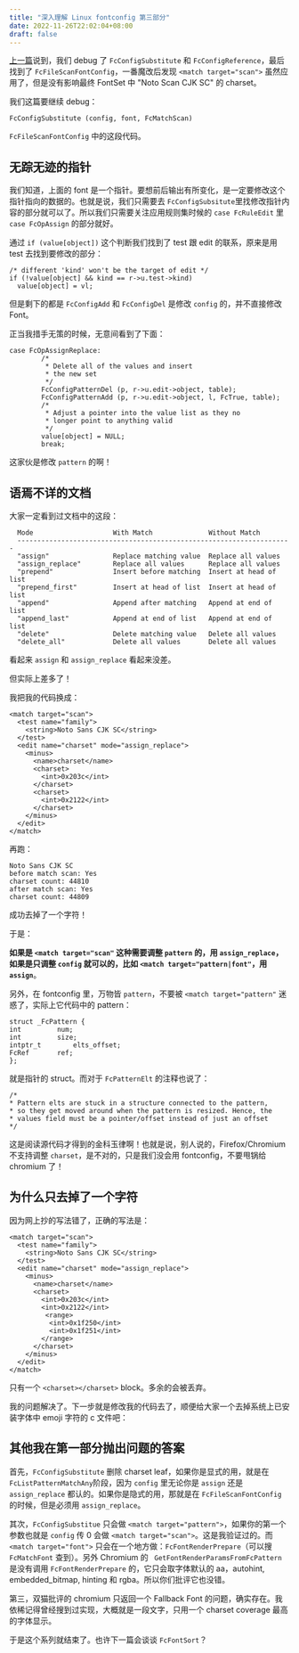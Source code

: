 ```yaml
---
title: "深入理解 Linux fontconfig 第三部分"
date: 2022-11-26T22:02:04+08:00
draft: false
---
```

[上一篇](https://marguerite.su/posts/getting_to_know_fontconfig_part_two/)说到，我们 debug 了 `FcConfigSubstitute` 和 `FcConfigReference`，最后找到了 `FcFileScanFontConfig`，一番魔改后发现 `<match target="scan">` 虽然应用了，但是没有影响最终 FontSet 中 "Noto Scan CJK SC" 的 charset。

我们这篇要继续 debug：

    FcConfigSubstitute (config, font, FcMatchScan)
    
`FcFileScanFontConfig` 中的这段代码。

## 无踪无迹的指针

我们知道，上面的 font 是一个指针。要想前后输出有所变化，是一定要修改这个指针指向的数据的。也就是说，我们只需要去 `FcConfigSubsitute`里找修改指针内容的部分就可以了。所以我们只需要关注应用规则集时候的 `case FcRuleEdit` 里 `case FcOpAssign` 的部分就好。

通过 `if (value[object])` 这个判断我们找到了 test 跟 edit 的联系，原来是用 test 去找到要修改的部分：

    /* different 'kind' won't be the target of edit */
    if (!value[object] && kind == r->u.test->kind)
      value[object] = vl;
      
但是剩下的都是 `FcConfigAdd` 和 `FcConfigDel` 是修改 `config` 的，并不直接修改 Font。

正当我措手无策的时候，无意间看到了下面：

    case FcOpAssignReplace:
			/*
			 * Delete all of the values and insert
			 * the new set
			 */
			FcConfigPatternDel (p, r->u.edit->object, table);
			FcConfigPatternAdd (p, r->u.edit->object, l, FcTrue, table);
			/*
			 * Adjust a pointer into the value list as they no
			 * longer point to anything valid
			 */
			value[object] = NULL;
			break;
这家伙是修改 `pattern` 的啊！

## 语焉不详的文档

大家一定看到过文档中的这段：

      Mode                    With Match              Without Match
      ---------------------------------------------------------------------
      "assign"                Replace matching value  Replace all values
      "assign_replace"        Replace all values      Replace all values
      "prepend"               Insert before matching  Insert at head of list
      "prepend_first"         Insert at head of list  Insert at head of list
      "append"                Append after matching   Append at end of list
      "append_last"           Append at end of list   Append at end of list
      "delete"                Delete matching value   Delete all values
      "delete_all"            Delete all values       Delete all values
      
看起来 `assign` 和 `assign_replace` 看起来没差。

但实际上差多了！

我把我的代码换成：

    <match target="scan">
      <test name="family"> 
        <string>Noto Sans CJK SC</string>
      </test>
      <edit name="charset" mode="assign_replace">
        <minus>
          <name>charset</name>
          <charset>
            <int>0x203c</int>
          </charset>
          <charset>
            <int>0x2122</int>
          </charset>
        </minus>  
      </edit> 
    </match>

再跑：

    Noto Sans CJK SC
    before match scan: Yes
    charset count: 44810
    after match scan: Yes
    charset count: 44809
    
成功去掉了一个字符！

于是：

**如果是 `<match target="scan"` 这种需要调整 `pattern` 的，用 `assign_replace`，如果是只调整 `config` 就可以的，比如 `<match target="pattern|font"`，用 `assign`**。

另外，在 fontconfig 里，万物皆 `pattern`，不要被 `<match target="pattern"` 迷惑了，实际上它代码中的 pattern：

    struct _FcPattern {
    int		    num;
    int		    size;
    intptr_t	    elts_offset;
    FcRef	    ref;
    };

就是指针的 struct。而对于 `FcPatternElt` 的注释也说了：

    /*
    * Pattern elts are stuck in a structure connected to the pattern,
    * so they get moved around when the pattern is resized. Hence, the
    * values field must be a pointer/offset instead of just an offset
    */

这是阅读源代码才得到的金科玉律啊！也就是说，别人说的，Firefox/Chromium 不支持调整 `charset`，是不对的，只是我们没会用 fontconfig，不要甩锅给 chromium 了！

## 为什么只去掉了一个字符

因为网上抄的写法错了，正确的写法是：

    <match target="scan">
      <test name="family"> 
        <string>Noto Sans CJK SC</string>
      </test>
      <edit name="charset" mode="assign_replace">
        <minus>
          <name>charset</name>
          <charset>
            <int>0x203c</int>
            <int>0x2122</int>
             <range>
              <int>0x1f250</int>
              <int>0x1f251</int>
            </range>
          </charset>
        </minus>
      </edit> 
    </match>

只有一个 `<charset></charset>` block。多余的会被丢弃。

我的问题解决了。下一步就是修改我的代码去了，顺便给大家一个去掉系统上已安装字体中 emoji 字符的 c 文件吧：

## 其他我在第一部分抛出问题的答案

首先，`FcConfigSubstitute` 删除 charset leaf，如果你是显式的用，就是在 `FcListPatternMatchAny`阶段，因为 `config` 里无论你是 `assign` 还是 `assign_replace` 都认的。如果你是隐式的用，那就是在 `FcFileScanFontConfig` 的时候，但是必须用 `assign_replace`。

其次，`FcConfigSubstitue` 只会做 `<match target="pattern">`，如果你的第一个参数也就是 `config` 传 0 会做 `<match target="scan">`。这是我验证过的。而 `<match target="font">` 只会在一个地方做：`FcFontRenderPrepare`（可以搜 `FcMatchFont` 查到）。另外 Chromium 的 ` GetFontRenderParamsFromFcPattern` 是没有调用 `FcFontRenderPrepare` 的，它只会取字体默认的 aa，autohint, embedded_bitmap, hinting 和 rgba。所以你们批评它也没错。

第三，双猫批评的 chromium 只返回一个 Fallback Font 的问题，确实存在。我依稀记得曾经搜到过实现，大概就是一段文字，只用一个 charset coverage 最高的字体显示。

于是这个系列就结束了。也许下一篇会谈谈 `FcFontSort`？